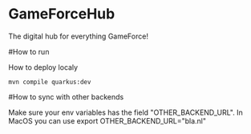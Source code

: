 # GameForceHub
The digital hub for everything GameForce!

#How to run

How to deploy localy
```
mvn compile quarkus:dev
```

#How to sync with other backends

Make sure your env variables has the field "OTHER_BACKEND_URL". In MacOS you can use export OTHER_BACKEND_URL="bla.nl"